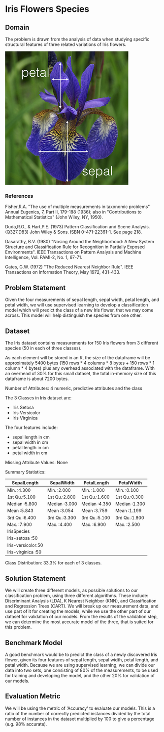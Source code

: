 # Iris Flowers Species #

## Domain ##

The problem is drawn from the analysis of data when studying specific structural features of three related variations of Iris flowers.

![Iris](/data/iris.png)

### References ###

Fisher,R.A. "The use of multiple measurements in taxonomic problems" Annual Eugenics, 7, Part II, 179-188 (1936); also in "Contributions to Mathematical Statistics" (John Wiley, NY, 1950).

Duda,R.O., & Hart,P.E. (1973) Pattern Classification and Scene Analysis. (Q327.D83) John Wiley & Sons. ISBN 0-471-22361-1. See page 218.

Dasarathy, B.V. (1980) "Nosing Around the Neighborhood: A New System Structure and Classification Rule for Recognition in Partially Exposed Environments". IEEE Transactions on Pattern Analysis and Machine Intelligence, Vol. PAMI-2, No. 1, 67-71.

Gates, G.W. (1972) "The Reduced Nearest Neighbor Rule". IEEE Transactions on Information Theory, May 1972, 431-433.

## Problem Statement ##

Given the four measurements of sepal length, sepal width, petal length, and petal width, we will use supervised learning to develop a classification model which will predict the class of a new Iris flower, that we may come across. This model will help distinguish the species from one other.


## Dataset ##

The Iris dataset contains measurements for 150 Iris flowers from 3 different species (50 in each of three classes).

As each element will be stored in an R, the size of the dataframe will be approximately 5400 bytes (150 rows * 4 columns * 8 bytes + 150 rows * 1 column * 4 bytes) plus any overhead associated with the dataframe. With an overhead of 30% for this small dataset, the total in-memory size of this dataframe is about 7200 bytes.

Number of Attributes: 4 numeric, predictive attributes and the class

The 3 Classes in Iris dataset are:
 * Iris Setosa
 * Iris Versicolor
 * Iris Virginica

The four features include:
* sepal length in cm
* sepal width in cm
* petal length in cm
* petal width in cm
    
Missing Attribute Values: None

Summary Statistics:

|   SepalLength |    SepalWidth |   PetalLength |    PetalWidth|
|---------------|---------------|---------------|--------------|
| Min.   :4.300 | Min.   :2.000 | Min.   :1.000 | Min.   :0.100|
| 1st Qu.:5.100 | 1st Qu.:2.800 | 1st Qu.:1.600 | 1st Qu.:0.300|
| Median :5.800 | Median :3.000 | Median :4.350 | Median :1.300|
| Mean   :5.843 | Mean   :3.054 | Mean   :3.759 | Mean   :1.199|
| 3rd Qu.:6.400 | 3rd Qu.:3.300 | 3rd Qu.:5.100 | 3rd Qu.:1.800|
| Max.   :7.900 | Max.   :4.400 | Max.   :6.900 | Max.   :2.500|
|          IrisSpecies|
| Iris-setosa    :50|
| Iris-versicolor:50| 
| Iris-virginica :50|

Class Distribution: 33.3% for each of 3 classes.
    
## Solution Statement ##

We will create three different models, as possible solutions to our classification problem, using three different algorithms. These include: Discriminant Analysis (LDA), K Nearest Neighbor (KNN), and Classification and Regression Trees (CART). We will break up our measurement data, and use part of it for creating the models, while we use the other part of our dataset for validation of our models. From the results of the validation step, we can determine the most accurate model of the three, that is suited for this problem.

## Benchmark Model ##

A good benchmark would be to predict the class of a newly discovered Iris flower, given its four features of sepal length, sepal width, petal length, and petal width. Because we are using supervised learning, we can divide our data into two sets, one consisting of 80% of the measurements, to be used for training and developing the model, and the other 20% for validation of our models.


## Evaluation Metric ##

We will be using the metric of 'Accuracy' to evaluate our models. This is a ratio of the number of correctly predicted instances divided by the total number of instances in the dataset multiplied by 100 to give a percentage (e.g. 98% accurate).

